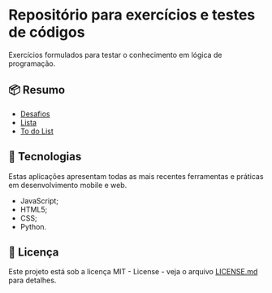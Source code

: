 # Repositório para exercícios e testes de códigos 

Exercícios formulados para testar o conhecimento em lógica de programação.

## 📦 Resumo
- [Desafios](https://github.com/mateusralv/basic-programming/tree/master/Desafios)
- [Lista](https://github.com/mateusralv/basic-programming/tree/master/Lista)
- [To do List](https://github.com/mateusralv/basic-programming/tree/master/App%20ToDo)


## 🚀 Tecnologias
Estas aplicações apresentam todas as mais recentes ferramentas e práticas em desenvolvimento mobile e web.
* JavaScript;
* HTML5;
* CSS;
* Python.

## 📄 Licença

Este projeto está sob a licença MIT - License - veja o arquivo [LICENSE.md](https://github.com/mateusralv/basic-programming/blob/master/LICENSE) para detalhes.

